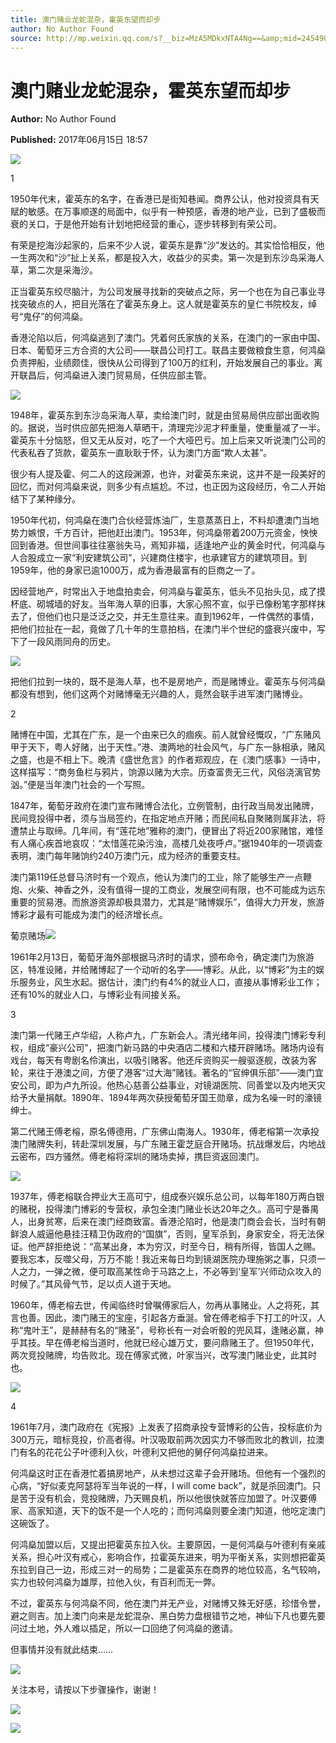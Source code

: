 ```yaml
---
title: 澳门赌业龙蛇混杂，霍英东望而却步
author: No Author Found
source: http://mp.weixin.qq.com/s?__biz=MzA5MDkxNTA4Ng==&amp;mid=2454906151&amp;idx=1&amp;sn=c43fd4a6950fd7c5ddb8aa292058e9c3&amp;chksm=87a22d46b0d5a4506454a01763400ef52f94f38e29f3a16488297f3390cb7ba4a31a5f47fc8d&poc_token=HJ_Do2ejHyO-wNZGG8Q1S8FdPgy1YBBEob-nUEme
---
```


# 澳门赌业龙蛇混杂，霍英东望而却步

**Author:** No Author Found

**Published:** 2017年06月15日 18:57

![](http://mmbiz.qpic.cn/mmbiz_jpg/PJWG74pLsMY6VjSs8icl92DouG8adAGS0ibIkmicA6dYrXchQel1ic3LTtD572I9r9sbW2tOnBvpibgicAXRcdc4p5aA/0?wx_fmt=jpeg)

1

1950年代末，霍英东的名字，在香港已是街知巷闻。商界公认，他对投资具有天赋的敏感。在万事顺遂的局面中，似乎有一种预感，香港的地产业，已到了盛极而衰的关口，于是他开始有计划地把经营的重心，逐步转移到有荣公司。

有荣是挖海沙起家的，后来不少人说，霍英东是靠“沙”发达的。其实恰恰相反，他一生两次和“沙”扯上关系，都是投入大，收益少的买卖。第一次是到东沙岛采海人草，第二次是采海沙。

正当霍英东绞尽脑汁，为公司发展寻找新的突破点之际，另一个也在为自己事业寻找突破点的人，把目光落在了霍英东身上。这人就是霍英东的皇仁书院校友，绰号“鬼仔”的何鸿燊。

香港沦陷以后，何鸿燊逃到了澳门。凭着何氏家族的关系，在澳门的一家由中国、日本、葡萄牙三方合资的大公司——联昌公司打工。联昌主要做粮食生意，何鸿燊负责押船，业绩颇佳，很快从公司得到了100万的红利，开始发展自己的事业。离开联昌后，何鸿燊进入澳门贸易局，任供应部主管。

![](http://mmbiz.qpic.cn/mmbiz_jpg/PJWG74pLsMbnQpj9pZibKvicR24CHgn6c4KSpMOsPKibP9ZG3ffroHNjlq7dxU9sgcY775KKv5QTbDttQEQaY64Eg/0?wx_fmt=jpeg)



1948年，霍英东到东沙岛采海人草，卖给澳门时，就是由贸易局供应部出面收购的。据说，当时供应部先把海人草晒干，清理完沙泥才秤重量，使重量减了一半。霍英东十分恼怒，但又无从反对，吃了一个大哑巴亏。加上后来又听说澳门公司的代表私吞了货款，霍英东一直耿耿于怀，认为澳门方面“欺人太甚”。

很少有人提及霍、何二人的这段渊源，也许，对霍英东来说，这并不是一段美好的回忆，而对何鸿燊来说，则多少有点尴尬。不过，也正因为这段经历，令二人开始结下了某种缘分。

1950年代初，何鸿燊在澳门合伙经营炼油厂，生意蒸蒸日上，不料却遭澳门当地势力嫉恨，千方百计，把他赶出澳门。1953年，何鸿燊带着200万元资金，怏怏回到香港。但世间事往往塞翁失马，焉知非福，适逢地产业的黄金时代，何鸿燊与人合股成立一家“利安建筑公司”，兴建商住楼宇，也承建官方的建筑项目。到1959年，他的身家已逾1000万，成为香港最富有的巨商之一了。

因经营地产，时常出入于地盘拍卖会，何鸿燊与霍英东，低头不见抬头见，成了摸杯底、砌城墙的好友。当年海人草的旧事，大家心照不宣，似乎已像粉笔字那样抹去了，但他们也只是泛泛之交，并无生意往来。直到1962年，一件偶然的事情，把他们拉扯在一起，竟做了几十年的生意拍档，在澳门半个世纪的盛衰兴废中，写下了一段风雨同舟的历史。

![](http://mmbiz.qpic.cn/mmbiz_jpg/PJWG74pLsMbnQpj9pZibKvicR24CHgn6c4ZFytXPNeic6VaxuJUeTOAnl0RscUiadMemBSia8ibJydXUYlhFmlkFBUiag/0?wx_fmt=jpeg)



把他们拉到一块的，既不是海人草，也不是房地产，而是赌博业。霍英东与何鸿燊都没有想到，他们这两个对赌博毫无兴趣的人，竟然会联手进军澳门赌博业。

2

赌博在中国，尤其在广东，是一个由来已久的痼疾。前人就曾经慨叹，“广东赌风甲于天下，粤人好赌，出于天性。”港、澳两地的社会风气，与广东一脉相承，赌风之盛，也是不相上下。晚清《盛世危言》的作者郑观应，在《澳门感事》一诗中，这样描写：“商务鱼栏与鸦片，饷源以赌为大宗。历查富贵无三代，风俗浇漓官势汹。”便是当年澳门社会的一个写照。

1847年，葡萄牙政府在澳门宣布赌博合法化，立例管制，由行政当局发出赌牌，民间竞投得中者，须与当局签约，在指定地点开赌；而民间私自聚赌则属非法，将遭禁止与取缔。几年间，有“莲花地”雅称的澳门，便冒出了将近200家赌馆，难怪有人痛心疾首地哀叹：“太惜莲花染污浊，高楼几处夜呼卢。”据1940年的一项调查表明，澳门每年赌饷约240万澳门元，成为经济的重要支柱。

澳门第119任总督马济时有一个观点，他认为澳门的工业，除了能够生产一点鞭炮、火柴、神香之外，没有值得一提的工商业，发展空间有限，也不可能成为远东重要的贸易港。而旅游资源却极具潜力，尤其是“赌博娱乐”，值得大力开发，旅游博彩才最有可能成为澳门的经济增长点。

葡京赌场![](http://mmbiz.qpic.cn/mmbiz_jpg/PJWG74pLsMbnQpj9pZibKvicR24CHgn6c4mJWFXOzbjgDEHuTicMIeCb9MKriafRoH6UIvgdlXbCke9YAv648uXYYg/0?wx_fmt=jpeg)



1961年2月13日，葡萄牙海外部根据马济时的请求，颁布命令，确定澳门为旅游区，特准设赌，并给赌博起了一个动听的名字——博彩。从此，以“博彩”为主的娱乐服务业，风生水起。据估计，澳门约有4%的就业人口，直接从事博彩业工作；还有10%的就业人口，与博彩业有间接关系。

3

澳门第一代赌王卢华绍，人称卢九，广东新会人。清光绪年间，投得澳门博彩专利权，组成“豪兴公司”，把澳门新马路的中央酒店二楼和六楼开辟赌场。赌场内设有戏台，每天有粤剧名伶演出，以吸引赌客。他还斥资购买一艘驱逐舰，改装为客轮，来往于港澳之间，方便了港客“过大海”赌钱。著名的“官绅俱乐部”——澳门宜安公司，即为卢九所设。他热心慈善公益事业，对镜湖医院、同善堂以及内地天灾给予大量捐献。1890年、1894年两次获授葡萄牙国王勋章，成为名噪一时的濠镜绅士。

第二代赌王傅老榕，原名傅德用，广东佛山南海人。1930年，傅老榕第一次承投澳门赌牌失利，转赴深圳发展，与广东赌王霍芝庭合开赌场。抗战爆发后，内地战云密布，四方骚然。傅老榕将深圳的赌场卖掉，携巨资返回澳门。

![](http://mmbiz.qpic.cn/mmbiz_jpg/PJWG74pLsMbnQpj9pZibKvicR24CHgn6c47dRKGnvD83X728fSavB2DH66tYwsN5BkcK6MicmrJibVIwnrguWhqsPA/0?wx_fmt=jpeg)

1937年，傅老榕联合押业大王高可宁，组成泰兴娱乐总公司，以每年180万两白银的赌税，投得澳门博彩的专营权，承包全澳门赌业长达20年之久。高可宁是番禺人，出身贫寒，后来在澳门经商致富。香港沦陷时，他是澳门商会会长，当时有朝鲜浪人威逼他悬挂汪精卫伪政府的“国旗”，否则，皇军杀到，身家安全，将无法保证。他严辞拒绝说：“高某出身，本为穷汉，时至今日，稍有所得，皆国人之赐。要我忘本，反噬父母，万万不能！我近来每日均到镜湖医院办理施粥之事，只须一人之力，一弹之微，便可取高某性命于马路之上，不必等到‘皇军’兴师动众攻入的时候了。”其风骨气节，足以贞人道于天地。

1960年，傅老榕去世，传闻临终时曾嘱傅家后人，勿再从事赌业。人之将死，其言也善。因此，澳门赌王的宝座，引起各方垂涎。曾在傅老榕手下打工的叶汉，人称“鬼叶王”，是赫赫有名的“赌圣”，号称长有一对会听骰的兜风耳，逢赌必赢，神乎其技。早在傅老榕当道时，他就已经心雄万丈，要问鼎赌王了。但1950年代，两次竞投赌牌，均告败北。现在傅家式微，叶家当兴，改写澳门赌业史，此其时也。

![](http://mmbiz.qpic.cn/mmbiz_jpg/PJWG74pLsMbnQpj9pZibKvicR24CHgn6c4wrOQgavjtGIzq4uI1R8ByBDxYLUFzGfy0wk3r4paXcHicF39QgLEAMg/0?wx_fmt=jpeg)



4

1961年7月，澳门政府在《宪报》上发表了招商承投专营博彩的公告，投标底价为300万元，暗标竞投，价高者得。叶汉吸取前两次因实力不够而败北的教训，拉澳门有名的花花公子叶德利入伙，叶德利又把他的舅仔何鸿燊拉进来。

何鸿燊这时正在香港忙着搞房地产，从未想过这辈子会开赌场。但他有一个强烈的心病，“好似麦克阿瑟将军当年说的一样，I will come back”，就是杀回澳门。只是苦于没有机会，竞投赌牌，乃天赐良机，所以他很快就答应加盟了。叶汉要傅家、高家知道，天下的饭不是一个人吃的；而何鸿燊则要全澳门知道，他吃定澳门这碗饭了。

何鸿燊加盟以后，又提出把霍英东拉入伙。主要原因，一是何鸿燊与叶德利有亲戚关系，担心叶汉有戒心，影响合作，拉霍英东进来，明为平衡关系，实则想把霍英东拉到自己一边，形成三对一的局势；二是霍英东在商界的地位较高，名气较响，实力也较何鸿燊为雄厚，拉他入伙，有百利而无一弊。

不过，霍英东与何鸿燊不同，他在澳门并无产业，对赌博又殊无好感，珍惜令誉，避之则吉。加上澳门向来是龙蛇混杂、黑白势力盘根错节之地，神仙下凡也要先要问过土地，外人难以插足，所以一口回绝了何鸿燊的邀请。

但事情并没有就此结束……

![](http://mmbiz.qpic.cn/mmbiz_gif/PJWG74pLsMYf2b50xFTbTsibmjv5gNVOxZegUj8mrKtpuzCpBAYnQw9duHfIcNnUzicicnGUSv4EWPSTRAPvV9g3w/0?wx_fmt=gif)

关注本号，请按以下步骤操作，谢谢！

![](http://mmbiz.qpic.cn/mmbiz_png/PJWG74pLsMbxzxSWsbSxWa401icEeDUWiawxAxbdgTq3LmtribGicfmgEgabFONInhdrQRwY9Y4pmxRGlAoaQAaMDA/0?wx_fmt=png)

![](http://mmbiz.qpic.cn/mmbiz_jpg/PJWG74pLsMbnQpj9pZibKvicR24CHgn6c48N7Bzfr1byTp9Uiauazqra1tXvMM6cLicajGiaXkvkNJTTUw76oXHBvrA/0?wx_fmt=jpeg)



